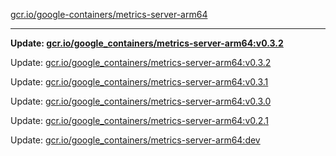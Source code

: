 [gcr.io/google-containers/metrics-server-arm64](https://hub.docker.com/r/cruse/metrics-server-arm64/tags/) 

----
**Update: [gcr.io/google_containers/metrics-server-arm64:v0.3.2](https://hub.docker.com/r/cruse/metrics-server-arm64/tags/)**

Update: [gcr.io/google_containers/metrics-server-arm64:v0.3.2](https://hub.docker.com/r/cruse/metrics-server-arm64/tags/)

Update: [gcr.io/google_containers/metrics-server-arm64:v0.3.1](https://hub.docker.com/r/cruse/metrics-server-arm64/tags/)

Update: [gcr.io/google_containers/metrics-server-arm64:v0.3.0](https://hub.docker.com/r/cruse/metrics-server-arm64/tags/)

Update: [gcr.io/google_containers/metrics-server-arm64:v0.2.1](https://hub.docker.com/r/cruse/metrics-server-arm64/tags/)

Update: [gcr.io/google_containers/metrics-server-arm64:dev](https://hub.docker.com/r/cruse/metrics-server-arm64/tags/)

